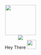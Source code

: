 <div id="header" align="center">
  <img src="https://media.giphy.com/media/M9gbBd9nbDrOTu1Mqx/giphy.gif" width="100"/>
  </div>
  
  <div id="badges" align="center">
    <a href="your-linjed-url">
      <img src="https://img.shields.io/badge/LinkedIn-blue?logo=linkedin&logoColor=white&style=for-the-badge"/>
  </a>
   
</div>

<div id="badges" align="center">
  <img src="https://komarev.com/ghpvc/?username=your-github-JonnyAsh&style=flat-square&color=blue" alt=""/>

</div>

<div id="header" align="center"
<h1>
  Hey There
  <img src="https://media.giphy.com/media/hvRJCLFzcasrR4ia7z/giphy.gif" width="30px"/>
                                                                                              
   </h1>
 </div>

